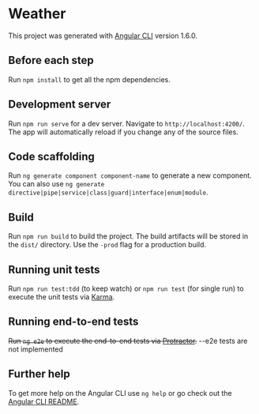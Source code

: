# Weather

This project was generated with [Angular CLI](https://github.com/angular/angular-cli) version 1.6.0.

## Before each step

Run `npm install` to get all the npm dependencies.

## Development server

Run `npm run serve` for a dev server. Navigate to `http://localhost:4200/`. The app will automatically reload if you change any of the source files.

## Code scaffolding

Run `ng generate component component-name` to generate a new component. You can also use `ng generate directive|pipe|service|class|guard|interface|enum|module`.

## Build

Run `npm run build` to build the project. The build artifacts will be stored in the `dist/` directory. Use the `-prod` flag for a production build.

## Running unit tests

Run `npm run test:tdd` (to keep watch) or `npm run test` (for single run) to execute the unit tests via [Karma](https://karma-runner.github.io).

## Running end-to-end tests

~~Run `ng e2e` to execute the end-to-end tests via [Protractor](http://www.protractortest.org/).~~ --e2e tests are not implemented

## Further help

To get more help on the Angular CLI use `ng help` or go check out the [Angular CLI README](https://github.com/angular/angular-cli/blob/master/README.md).
